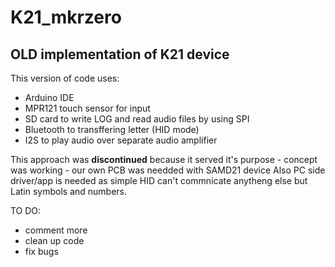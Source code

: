 # K21_mkrzero
## OLD implementation of K21 device

This version of code uses:
* Arduino IDE
* MPR121 touch sensor for input
* SD card to write LOG and read audio files by using SPI
* Bluetooth to transffering letter (HID mode)
* I2S to play audio over separate audio amplifier

This approach was **discontinued** because it served it's purpose - concept was working - our own PCB was needded with SAMD21 device
Also PC side driver/app is needed as simple HID can't commnicate anytheng else but Latin symbols and numbers.

TO DO:
* comment more
* clean up code
* fix bugs
